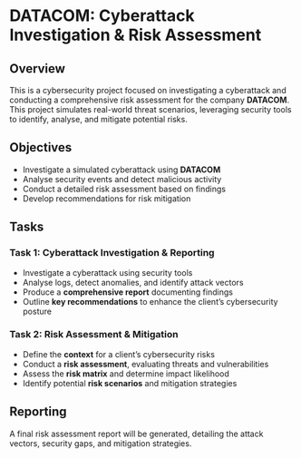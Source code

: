 # DATACOM: Cyberattack Investigation & Risk Assessment  

## Overview  
This is a cybersecurity project focused on investigating a cyberattack and conducting a comprehensive risk assessment for the company **DATACOM**. This project simulates real-world threat scenarios, leveraging security tools to identify, analyse, and mitigate potential risks.  

## Objectives  
- Investigate a simulated cyberattack using **DATACOM**  
- Analyse security events and detect malicious activity  
- Conduct a detailed risk assessment based on findings  
- Develop recommendations for risk mitigation  

## Tasks  

### Task 1: Cyberattack Investigation & Reporting  
- Investigate a cyberattack using security tools  
- Analyse logs, detect anomalies, and identify attack vectors  
- Produce a **comprehensive report** documenting findings  
- Outline **key recommendations** to enhance the client’s cybersecurity posture  

### Task 2: Risk Assessment & Mitigation  
- Define the **context** for a client’s cybersecurity risks  
- Conduct a **risk assessment**, evaluating threats and vulnerabilities  
- Assess the **risk matrix** and determine impact likelihood  
- Identify potential **risk scenarios** and mitigation strategies
    

## Reporting  
A final risk assessment report will be generated, detailing the attack vectors, security gaps, and mitigation strategies.  
